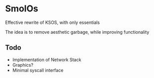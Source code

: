 # SmolOs
Effective rewrite of KSOS, with only essentials

The idea is to remove aesthetic garbage, while improving functionality

## Todo
* Implementation of Network Stack
* Graphics?
* Minimal syscall interface
